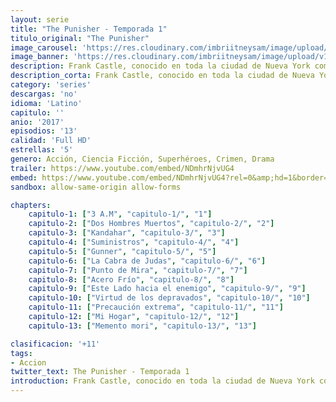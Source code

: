 ```yaml
---
layout: serie
title: "The Punisher - Temporada 1"
titulo_original: "The Punisher"
image_carousel: 'https://res.cloudinary.com/imbriitneysam/image/upload/v1546476988/punisher-poster-min.jpg'
image_banner: 'https://res.cloudinary.com/imbriitneysam/image/upload/v1546476989/punisher-banner-min.jpg'
description: Frank Castle, conocido en toda la ciudad de Nueva York como el Castigador después de vengarse de los responsables de la muerte de su familia, descubre una conspiración más grande que la que le hicieron a él y a su familia..
description_corta: Frank Castle, conocido en toda la ciudad de Nueva York como el «Castigador» después de vengarse de los responsables de la muerte de su familia, descubre una conspiración más grande que la que le hicieron a él y a su familia.
category: 'series'
descargas: 'no'
idioma: 'Latino'
capitulo: ''
anio: '2017'
episodios: '13'
calidad: 'Full HD'
estrellas: '5'
genero: Acción, Ciencia Ficción, Superhéroes, Crimen, Drama
trailer: https://www.youtube.com/embed/NDmhrNjvUG4
embed: https://www.youtube.com/embed/NDmhrNjvUG4?rel=0&amp;hd=1&border=0&wmode=opaque&enablejsapi=1&modestbranding=1&controls=1&showinfo=1
sandbox: allow-same-origin allow-forms 

chapters:
    capitulo-1: ["3 A.M", "capitulo-1/", "1"]
    capitulo-2: ["Dos Hombres Muertos", "capitulo-2/", "2"]
    capitulo-3: ["Kandahar", "capitulo-3/", "3"]
    capitulo-4: ["Suministros", "capitulo-4/", "4"]
    capitulo-5: ["Gunner", "capitulo-5/", "5"]
    capitulo-6: ["La Cabra de Judas", "capitulo-6/", "6"]
    capitulo-7: ["Punto de Mira", "capitulo-7/", "7"]
    capitulo-8: ["Acero Frío", "capitulo-8/", "8"]
    capitulo-9: ["Este Lado hacia el enemigo", "capitulo-9/", "9"]
    capitulo-10: ["Virtud de los depravados", "capitulo-10/", "10"]
    capitulo-11: ["Precaución extrema", "capitulo-11/", "11"]
    capitulo-12: ["Mi Hogar", "capitulo-12/", "12"]
    capitulo-13: ["Memento mori", "capitulo-13/", "13"]

clasificacion: '+11'
tags:
- Accion
twitter_text: The Punisher - Temporada 1
introduction: Frank Castle, conocido en toda la ciudad de Nueva York como el «Castigador» después de vengarse de los responsables de la muerte de su familia, descubre una conspiración más grande que la que le hicieron a él y a su familia.
---
```













